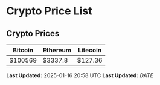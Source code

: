 # Crypto Price List

## Crypto Prices
| Bitcoin | Ethereum | Litecoin |
| ------- | -------- | -------- |
| $100569 | $3337.8 | $127.36 |
**Last Updated:** 2025-01-16 20:58 UTC
**Last Updated:** $DATE$
